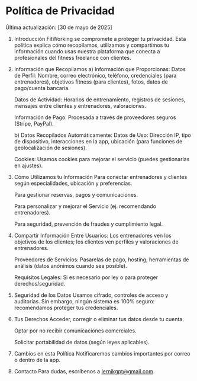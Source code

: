 # Política de Privacidad

Última actualización: [30 de mayo de 2025]

1. Introducción
   FitWorking se compromete a proteger tu privacidad. Esta política explica cómo recopilamos, utilizamos y compartimos tu información cuando usas nuestra plataforma que conecta a profesionales del fitness freelance con clientes.

2. Información que Recopilamos
   a) Información que Proporcionas:
   Datos de Perfil: Nombre, correo electrónico, teléfono, credenciales (para entrenadores), objetivos fitness (para clientes), fotos, datos de pago/cuenta bancaria.

   Datos de Actividad: Horarios de entrenamiento, registros de sesiones, mensajes entre clientes y entrenadores, valoraciones.

   Información de Pago: Procesada a través de proveedores seguros (Stripe, PayPal).

   b) Datos Recopilados Automáticamente:
   Datos de Uso: Dirección IP, tipo de dispositivo, interacciones en la app, ubicación (para funciones de geolocalización de sesiones).

   Cookies: Usamos cookies para mejorar el servicio (puedes gestionarlas en ajustes).

3. Cómo Utilizamos tu Información
   Para conectar entrenadores y clientes según especialidades, ubicación y preferencias.

   Para gestionar reservas, pagos y comunicaciones.

   Para personalizar y mejorar el Servicio (ej. recomendando entrenadores).

   Para seguridad, prevención de fraudes y cumplimiento legal.

4. Compartir Información
   Entre Usuarios: Los entrenadores ven los objetivos de los clientes; los clientes ven perfiles y valoraciones de entrenadores.

   Proveedores de Servicios: Pasarelas de pago, hosting, herramientas de análisis (datos anónimos cuando sea posible).

   Requisitos Legales: Si es necesario por ley o para proteger derechos/seguridad.

5. Seguridad de los Datos
   Usamos cifrado, controles de acceso y auditorías. Sin embargo, ningún sistema es 100% seguro: recomendamos proteger tus credenciales.

6. Tus Derechos
   Acceder, corregir o eliminar tus datos desde tu cuenta.

   Optar por no recibir comunicaciones comerciales.

   Solicitar portabilidad de datos (según leyes aplicables).

7. Cambios en esta Política
   Notificaremos cambios importantes por correo o dentro de la app.

8. Contacto
   Para dudas, escríbenos a lernikgpt@gmail.com.
